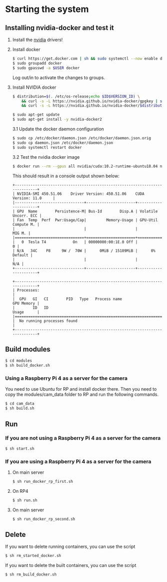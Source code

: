 
# Starting the system

## Installing nvidia-docker and test it

1. Install the  [nvidia](https://linuxconfig.org/how-to-install-the-nvidia-drivers-on-ubuntu-20-04-focal-fossa-linux) drivers!

2. Install docker

	```bash
	$ curl https://get.docker.com | sh && sudo systemctl --now enable docker
	$ sudo groupadd docker
	$ sudo gpasswd -a $USER docker
	```
	Log out/in to activate the changes to groups.

3. Install NVIDIA docker

	```bash
	$ distribution=$(. /etc/os-release;echo $ID$VERSION_ID) \
	    && curl -s -L https://nvidia.github.io/nvidia-docker/gpgkey | sudo apt-key add - \
	    && curl -s -L https://nvidia.github.io/nvidia-docker/$distribution/nvidia-docker.list | sudo tee /etc/apt/sources.list.d/nvidia-docker.list
	```

	```bash
	$ sudo apt-get update
	$ sudo apt-get install -y nvidia-docker2
	```
	3.1 Update the docker daemon configuration
	```bash
	$ sudo cp /etc/docker/daemon.json /etc/docker/daemon.json.orig
	$ sudo cp daemon.json /etc/docker/daemon.json
	$ sudo systemctl restart docker
	```
	3.2 Test the nvidia docker image
	```bash
	$ docker run --rm --gpus all nvidia/cuda:10.2-runtime-ubuntu18.04 nvidia-smi
	```

	This should result in a console output shown below:

	```
	+-----------------------------------------------------------------------------+
	| NVIDIA-SMI 450.51.06    Driver Version: 450.51.06    CUDA Version: 11.0     |
	|-------------------------------+----------------------+----------------------+
	| GPU  Name        Persistence-M| Bus-Id        Disp.A | Volatile Uncorr. ECC |
	| Fan  Temp  Perf  Pwr:Usage/Cap|         Memory-Usage | GPU-Util  Compute M. |
	|                               |                      |               MIG M. |
	|===============================+======================+======================|
	|   0  Tesla T4            On   | 00000000:00:1E.0 Off |                    0 |
	| N/A   34C    P8     9W /  70W |      0MiB / 15109MiB |      0%      Default |
	|                               |                      |                  N/A |
	+-------------------------------+----------------------+----------------------+
	
	+-----------------------------------------------------------------------------+
	| Processes:                                                                  |
	|  GPU   GI   CI        PID   Type   Process name                  GPU Memory |
	|        ID   ID                                                   Usage      |
	|=============================================================================|
	|  No running processes found                                                 |
	+-----------------------------------------------------------------------------+
	```

## Build modules

```bash
$ cd modules
$ sh build_docker.sh
```

### Using a Raspberry Pi 4 as a server for the camera

You need to use Ubuntu for RP and install docker there.
Then you need to copy the modules/cam_data folder to RP and run the following commands.

```bash
$ cd cam_data
$ sh build.sh
```

## Run

### If you are not using a Raspberry Pi 4 as a server for the camera

```bash
$ sh start.sh
```


### If you are using a Raspberry Pi 4 as a server for the camera

1. On main server
	```bash
	$ sh run_docker_rp_first.sh
	```
2. On RP4
	```bash
	$ sh run.sh
	```
3. On main server
	```bash
	$ sh run_docker_rp_second.sh
	```

## Delete

If you want to delete running containers, you can use the script
```bash
$ sh rm_started_docker.sh
```

If you want to delete the built containers, you can use the script
```bash
$ sh rm_build_docker.sh
```


